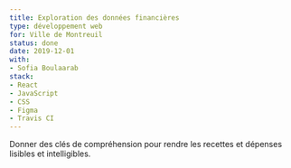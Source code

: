 ```yaml
---
title: Exploration des données financières
type: développement web
for: Ville de Montreuil
status: done
date: 2019-12-01
with:
- Sofia Boulaarab
stack:
- React
- JavaScript
- CSS
- Figma
- Travis CI
---
```


Donner des clés de compréhension pour rendre les recettes et
dépenses lisibles et intelligibles.

<!--more-->
